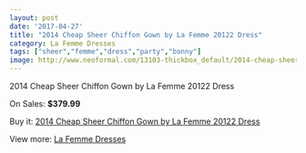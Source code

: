 ```yaml
---
layout: post
date: '2017-04-27'
title: "2014 Cheap Sheer Chiffon Gown by La Femme 20122 Dress"
category: La Femme Dresses
tags: ["sheer","femme","dress","party","bonny"]
image: http://www.neoformal.com/13103-thickbox_default/2014-cheap-sheer-chiffon-gown-by-la-femme-20122-dress.jpg
---
```

2014 Cheap Sheer Chiffon Gown by La Femme 20122 Dress

On Sales: **$379.99**
<a href="https://www.neoformal.com/en/la-femme-dresses-2014/4574-2014-cheap-sheer-chiffon-gown-by-la-femme-20122-dress.html"><amp-img layout="responsive" width="600" height="600" src="//www.neoformal.com/13103-thickbox_default/2014-cheap-sheer-chiffon-gown-by-la-femme-20122-dress.jpg" alt="2014 Cheap Sheer Chiffon Gown by La Femme 20122 Dress 0" /></a>
<a href="https://www.neoformal.com/en/la-femme-dresses-2014/4574-2014-cheap-sheer-chiffon-gown-by-la-femme-20122-dress.html"><amp-img layout="responsive" width="600" height="600" src="//www.neoformal.com/13105-thickbox_default/2014-cheap-sheer-chiffon-gown-by-la-femme-20122-dress.jpg" alt="2014 Cheap Sheer Chiffon Gown by La Femme 20122 Dress 1" /></a>
<a href="https://www.neoformal.com/en/la-femme-dresses-2014/4574-2014-cheap-sheer-chiffon-gown-by-la-femme-20122-dress.html"><amp-img layout="responsive" width="600" height="600" src="//www.neoformal.com/13104-thickbox_default/2014-cheap-sheer-chiffon-gown-by-la-femme-20122-dress.jpg" alt="2014 Cheap Sheer Chiffon Gown by La Femme 20122 Dress 2" /></a>

Buy it: [2014 Cheap Sheer Chiffon Gown by La Femme 20122 Dress](https://www.neoformal.com/en/la-femme-dresses-2014/4574-2014-cheap-sheer-chiffon-gown-by-la-femme-20122-dress.html "2014 Cheap Sheer Chiffon Gown by La Femme 20122 Dress")

View more: [La Femme Dresses](https://www.neoformal.com/en/56-la-femme-dresses-2014 "La Femme Dresses")